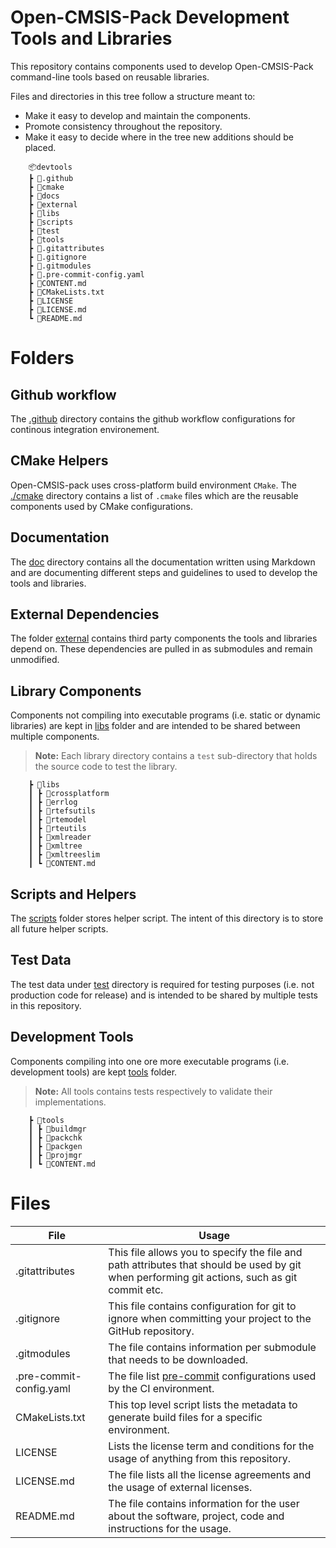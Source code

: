 # Open-CMSIS-Pack Development Tools and Libraries

This repository contains components used to develop Open-CMSIS-Pack
command-line tools based on reusable libraries.

Files and directories in this tree follow a structure meant to:

- Make it easy to develop and maintain the components.
- Promote consistency throughout the repository.
- Make it easy to decide where in the tree new additions should be placed.

```
    📦devtools
    ┣ 📂.github
    ┣ 📂cmake
    ┣ 📂docs
    ┣ 📂external
    ┣ 📂libs
    ┣ 📂scripts
    ┣ 📂test
    ┣ 📂tools
    ┣ 📜.gitattributes
    ┣ 📜.gitignore
    ┣ 📜.gitmodules
    ┣ 📜.pre-commit-config.yaml
    ┣ 📜CONTENT.md
    ┣ 📜CMakeLists.txt
    ┣ 📜LICENSE
    ┣ 📜LICENSE.md
    ┗ 📜README.md
```

# Folders

## Github workflow

The [.github](./.github) directory contains the github workflow configurations for
continous integration environement.

## CMake Helpers

Open-CMSIS-pack uses cross-platform build environment `CMake`. The [./cmake](./cmake)
directory contains a list of `.cmake` files which are the reusable components used by
CMake configurations.

## Documentation

The [doc](./docs) directory contains all the documentation written using
Markdown and are documenting different steps and guidelines to used to develop
the tools and libraries.

## External Dependencies

The folder [external](./external) contains third party components
the tools and libraries depend on. These dependencies are pulled in as
submodules and remain unmodified.

## Library Components

Components not compiling into executable programs (i.e. static or dynamic
libraries) are kept in [libs](./libs) folder and are intended to be shared
between multiple components.

> **Note:** Each library directory contains a `test` sub-directory that holds
the source code to test the library.

```
    ┣ 📂libs
    ┃ ┣ 📂crossplatform
    ┃ ┣ 📂errlog
    ┃ ┣ 📂rtefsutils
    ┃ ┣ 📂rtemodel
    ┃ ┣ 📂rteutils
    ┃ ┣ 📂xmlreader
    ┃ ┣ 📂xmltree
    ┃ ┣ 📂xmltreeslim
    ┃ ┗ 📜CONTENT.md
```

## Scripts and Helpers

The [scripts](./scripts) folder stores helper script. The intent of this
directory is to store all future helper scripts.

## Test Data

The test data under [test](./test) directory is required for testing purposes
(i.e. not production code for release) and is intended to be shared by multiple
tests in this repository.

## Development Tools

Components compiling into one ore more executable programs (i.e. development
tools) are kept [tools](./tools) folder.

> **Note:** All tools contains tests respectively to validate their implementations.

```
    ┣ 📂tools
    ┃ ┣ 📂buildmgr
    ┃ ┣ 📂packchk
    ┃ ┣ 📂packgen
    ┃ ┣ 📂projmgr
    ┃ ┗ 📜CONTENT.md
```

# Files

| File | Usage |
| ---- | ----- |
| .gitattributes | This file allows you to specify the file and path attributes that should be used by git when performing git actions, such as git commit etc. |
| .gitignore | This file contains configuration for git to ignore when committing your project to the GitHub repository. |
| .gitmodules | The file contains information per submodule that needs to be downloaded. |
| .pre-commit-config.yaml | The file list [pre-commit](https://pre-commit.com/) configurations used by the CI environment. |
| CMakeLists.txt | This top level script lists the metadata to generate build files for a specific environment. |
| LICENSE | Lists the license term and conditions for the usage of anything from this repository. |
| LICENSE.md | The file lists all the license agreements and the usage of external licenses. |
| README.md | The file contains information for the user about the software, project, code and instructions for the usage. |
